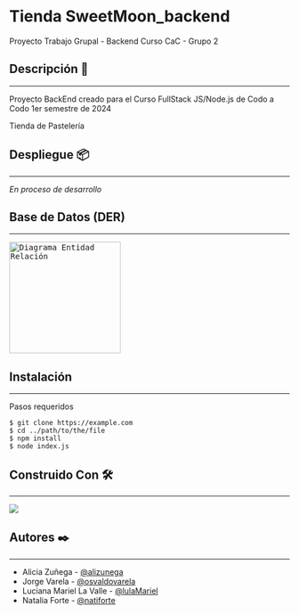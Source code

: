 # Tienda SweetMoon_backend

Proyecto Trabajo Grupal - Backend Curso CaC - Grupo 2

## Descripción :notebook_with_decorative_cover:
***

Proyecto BackEnd creado para el Curso FullStack JS/Node.js de Codo a Codo
1er semestre de 2024

Tienda de Pastelería

## Despliegue :package:
***

_En proceso de desarrollo_

## Base de Datos (DER)
***
<kbd>
  <image
    src="/database/der.jpg"
    alt="Diagrama Entidad Relación"
    caption="DER Base de datos Tienda SweetMoon"
    width="200">
</kbd>  

## Instalación
***

Pasos requeridos

```
$ git clone https://example.com
$ cd ../path/to/the/file
$ npm install
$ node index.js
```

## Construido Con :hammer_and_wrench:
***

<p>
  <a href="https://skillicons.dev">
    <img src="https://skillicons.dev/icons?i=nodejs,express,mysql&theme=dark&perline=1" />
  </a>
</p>

## Autores :black_nib:
***

- Alicia Zuñega - [@alizunega](https://github.com/alizunega)
- Jorge Varela - [@osvaldovarela](https://github.com/osvaldovarela)
- Luciana Mariel La Valle - [@lulaMariel](https://github.com/lulaMariel)
- Natalia Forte - [@natiforte](https://github.com/natiforte)
